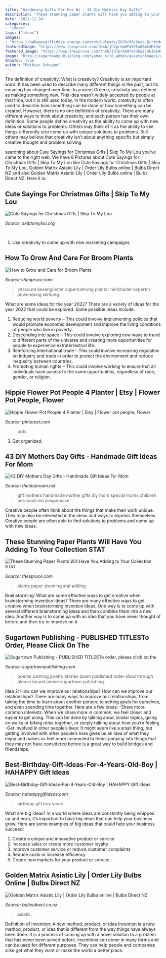 ```yaml
---
title: "Gardening Gifts For Her Nz - 43 Diy Mothers Day Gifts"
description: "These stunning paper plants will have you adding to your collection stat"
date: "2022-12-24"
categories:
- "ideas"
tags: ["ideas"]
images:
- "https://hahappygiftideas.com/wp-content/uploads/2020/03/Best-Birthday-Gift-Ideas-For-4-Years-Old-Boy.png"
featuredImage: "https://www.thespruce.com/thmb/jh7prXwWToVOEw85mk3HiHav5aw=/1500x1000/filters:fill(auto,1)/Plants-2f4cdf861d25475f9cb1e06c8e11b453.jpg"
featured_image: "https://www.thespruce.com/thmb/jh7prXwWToVOEw85mk3HiHav5aw=/1500x1000/filters:fill(auto,1)/Plants-2f4cdf861d25475f9cb1e06c8e11b453.jpg"
image: "http://sugartownpublishing.com/yahoo_site_admin/assets/images/cover18b_sm.203195125_std.jpg"
ShowToc: true
author: "Mathias Schuppe"
---
```



The definition of creativity: What is creativity?
Creativity is an important word. It has been used to describe many different things in the past, but its meaning has changed over time. In ancient Greece, creativity was defined as making something new. This idea wasn't widely accepted by people at that time, but it is still used today. In the modern world, creativity is often used to describe how something can be done or how something can be created. However, there is no one definition of creativity. There are many different ways to think about creativity, and each person has their own definition. Some people define creativity as the ability to come up with new ideas or solutions to problems. Others may think of it as the ability to see things differently orto come up with unique solutions to problems. Still others may believe that creativity isn't about anything specific but simply creative thought and problem solving.

	

		
searching about Cute Sayings for Christmas Gifts | Skip To My Lou you've came to the right web. We have 8 Pictures about Cute Sayings for Christmas Gifts | Skip To My Lou like Cute Sayings for Christmas Gifts | Skip To My Lou, Golden Matrix Asiatic Lily | Order Lily Bulbs online | Bulbs Direct NZ and also Golden Matrix Asiatic Lily | Order Lily Bulbs online | Bulbs Direct NZ. Here it is:
		
    
## Cute Sayings For Christmas Gifts | Skip To My Lou

<img loading=lazy src="https://www.skiptomylou.org/wp-content/uploads/2015/12/clever-saying-gift-nuts-about-you-2.jpg" onerror="this.onerror=null;this.src='https://tse4.mm.bing.net/th?id=OIP.ujsfLgR4L56_ewoz5qZ0rgHaKy&amp;pid=15.1';" alt="Cute Sayings for Christmas Gifts | Skip To My Lou">

_Source: skiptomylou.org_

>. 

	

1. Use creativity to come up with new marketing campaigns.

    
## How To Grow And Care For Broom Plants

<img loading=lazy src="https://www.thespruce.com/thmb/uVn1hKqo-D2TXiJZ3sB56aunGJQ=/2121x1414/filters:fill(auto,1)/BroomPlant-GettyImages-1251107139-710709d97b4242d3bf28fcb880be282e.jpg" onerror="this.onerror=null;this.src='https://tse4.mm.bing.net/th?id=OIP.PQsSrTsSCXcURRGSOKt8CAHaE8&amp;pid=15.1';" alt="How to Grow and Care for Broom Plants">

_Source: thespruce.com_

>vassoura besenginster supernahrung plantar heilkräuter expertin anwendung wirkung. 

	

What are some ideas for the year 2022?
There are a variety of ideas for the year 2022 that could be explored. Some possible ideas include: 
1. Reducing world poverty – This could involve implementing policies that would promote economic development and improve the living conditions of people who live in poverty. 
2. Descending into space – This could involve exploring new ways to travel to different parts of the universe and creating more opportunities for people to experience extraterrestrial life. 
3. Reinforcing international trade – This could involve increasing regulation on industry and trade in order to protect the environment and reduce inequality between countries. 
4. Promoting human rights – This could involve working to ensure that all individuals have access to the same opportunities, regardless of race, gender, or religion.

    
## Hippie Flower Pot People 4 Planter | Etsy | Flower Pot People, Flower

<img loading=lazy src="https://i.pinimg.com/736x/21/c8/1e/21c81e2c86069c585b9fa28ff5167454.jpg" onerror="this.onerror=null;this.src='https://tse3.mm.bing.net/th?id=OIP.OdD6hGxyWzRYz0zNMp599AHaKN&amp;pid=15.1';" alt="Hippie Flower Pot People 4 Planter | Etsy | Flower pot people, Flower">

_Source: pinterest.com_

>pots. 

	

3. Get organized.

    
## 43 DIY Mothers Day Gifts - Handmade Gift Ideas For Mom

<img loading=lazy src="https://www.theidearoom.net/wp-content/uploads/2016/04/25-Handmade-Mothers-Day-Gift-Ideas.png" onerror="this.onerror=null;this.src='https://tse1.mm.bing.net/th?id=OIP.kmcSB_2c2cHjE_JPSFPzOwHaLH&amp;pid=15.1';" alt="43 DIY Mothers Day Gifts - Handmade Gift Ideas For Mom">

_Source: theidearoom.net_

>gift mothers handmade mother gifts diy mom special moms children personalized inexpensive. 

	

Creative people often think about the things that make their work unique. They may also be interested in the ideas and ways to express themselves. Creative people are often able to find solutions to problems and come up with new ideas.

    
## These Stunning Paper Plants Will Have You Adding To Your Collection STAT

<img loading=lazy src="https://www.thespruce.com/thmb/jh7prXwWToVOEw85mk3HiHav5aw=/1500x1000/filters:fill(auto,1)/Plants-2f4cdf861d25475f9cb1e06c8e11b453.jpg" onerror="this.onerror=null;this.src='https://tse4.mm.bing.net/th?id=OIP.SY3-pDQTf0bMeZpY1irn7wHaE8&amp;pid=15.1';" alt="These Stunning Paper Plants Will Have You Adding to Your Collection STAT">

_Source: thespruce.com_

>plants paper stunning stat adding. 

	

Brainstorming: What are some effective ways to get creative when brainstorming invention ideas?
There are many effective ways to get creative when brainstorming invention ideas. One way is to come up with several different brainstorming ideas and then combine them into a new idea. Another way is to come up with an idea that you have never thought of before and then try to improve on it.

    
## Sugartown Publishing - PUBLISHED TITLESTo Order, Please Click On The

<img loading=lazy src="http://sugartownpublishing.com/yahoo_site_admin/assets/images/cover18b_sm.203195125_std.jpg" onerror="this.onerror=null;this.src='https://tse3.mm.bing.net/th?id=OIP.5YqEeUexpmd309gQJYlZjQAAAA&amp;pid=15.1';" alt="Sugartown Publishing - PUBLISHED TITLESTo order, please click on the">

_Source: sugartownpublishing.com_

>poems painting poetry stories down published order allow through please bound above sugartown publishing. 

	

Idea 2: How can we improve our relationships?
How can we improve our relationships? There are many ways to improve our relationships, from taking the time to learn about another person, to setting goals for ourselves, and even spending time together. Here are a few ideas: 
-Share more common interests: When we share more in common, we feel closer and easier to get along. This can be done by talking about similar topics, going on walks or biking rides together, or simply talking about how you’re feeling. 
-Get involved in other people’s lives: It might seem like a small thing, but getting involved with other people’s lives gives us an idea of what they enjoy and makes us feel more connected to them. jumping into things that they may not have considered before is a great way to build bridges and friendships.

    
## Best-Birthday-Gift-Ideas-For-4-Years-Old-Boy | HAHAPPY Gift Ideas

<img loading=lazy src="https://hahappygiftideas.com/wp-content/uploads/2020/03/Best-Birthday-Gift-Ideas-For-4-Years-Old-Boy.png" onerror="this.onerror=null;this.src='https://tse4.mm.bing.net/th?id=OIP.GQlTJTZd5DeX9BwsvMi0qAHaLG&amp;pid=15.1';" alt="Best-Birthday-Gift-Ideas-For-4-Years-Old-Boy | HAHAPPY Gift Ideas">

_Source: hahappygiftideas.com_

>birthday gift boy years. 

	

What are big ideas?
In a world where ideas are constantly being whipped up and born, it’s important to have big ideas that can help your business grow. Here are some examples of big ideas that could help your business succeed: 
1. Create a unique and innovative product or service 
2. Increase sales or create more customer loyalty 
3. Improve customer service or reduce customer complaints 
4. Reduce costs or increase efficiency 
5. Create new markets for your product or service 

    
## Golden Matrix Asiatic Lily | Order Lily Bulbs Online | Bulbs Direct NZ

<img loading=lazy src="https://cdn.shopify.com/s/files/1/0064/7322/0166/products/215746.jpg?v=1620605013" onerror="this.onerror=null;this.src='https://tse2.mm.bing.net/th?id=OIP._1HuylHRCYZo5lu7-HpYcwHaLG&amp;pid=15.1';" alt="Golden Matrix Asiatic Lily | Order Lily Bulbs online | Bulbs Direct NZ">

_Source: bulbsdirect.co.nz_

>asiatic. 

	

Definition of Invention: A new method, product, or idea
Invention is a new method, product, or idea that is different from the way things have always been done. It is a process of coming up with a novel solution to a problem that has never been solved before. Inventions can come in many forms and can be used for different purposes. They can help people and companies alike get what they want or make the world a better place.

